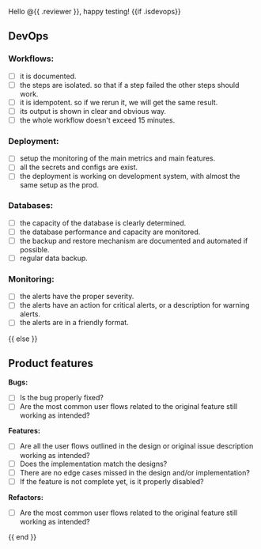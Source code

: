 Hello @{{ .reviewer }}, happy testing!
{{if .isdevops}}
## DevOps
### Workflows:
- [ ] it is documented.
- [ ] the steps are isolated. so that if a step failed the other steps should work.
- [ ] it is idempotent. so if we rerun it, we will get the same result.
- [ ] its output is shown in clear and obvious way.
- [ ] the whole workflow doesn't exceed 15 minutes.
### Deployment:
- [ ] setup the monitoring of the main metrics and main features.
- [ ] all the secrets and configs are exist.
- [ ] the deployment is working on development system, with almost the same setup as the prod.
### Databases:
- [ ] the capacity of the database is clearly determined.
- [ ] the database performance and capacity are monitored.
- [ ] the backup and restore mechanism are documented and automated if possible.
- [ ] regular data backup.
### Monitoring:
- [ ] the alerts have the proper severity.
- [ ] the alerts have an action for critical alerts, or a description for warning alerts.
- [ ] the alerts are in a friendly format.

{{ else }}
## Product features
**Bugs:**
- [ ] Is the bug properly fixed?
- [ ] Are the most common user flows related to the original feature still working as intended?

**Features:**

- [ ] Are all the user flows outlined in the design or original issue description working as intended?
- [ ] Does the implementation match the designs?
- [ ] There are no edge cases missed in the design and/or implementation?
- [ ] If the feature is not complete yet, is it properly disabled?

**Refactors:**

- [ ] Are the most common user flows related to the original feature still working as intended?

{{ end }}

